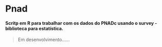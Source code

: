 # Pnad

#### Scritp em R para trabalhar com os dados do PNADc usando o survey - biblioteca para estatística.

> Em desenvolvimento......
